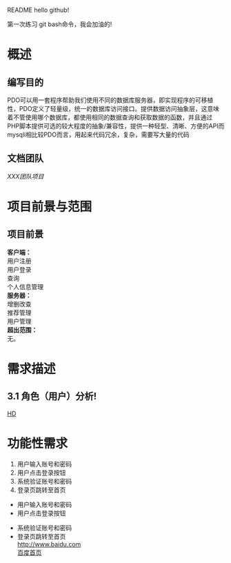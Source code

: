 README
hello github!

第一次练习 git bash命令，我会加油的!
# 概述
## 编写目的
PDO可以用一套程序帮助我们使用不同的数据库服务器，即实现程序的可移植性，PDO定义了轻量级，统一的数据库访问接口。提供数据访问抽象层，这意味着不管使用哪个数据库，都使用相同的数据查询和获取数据的函数，并且通过PHP脚本提供可选的较大程度的抽象/兼容性，提供一种轻型、清晰、方便的API而mysqli相比较PDO而言，用起来代码冗余，复杂，需要写大量的代码
## 文档团队
*XXX团队项目*
# 项目前景与范围
## 项目前景
**客户端：**  
用户注册  
用户登录  
查询  
个人信息管理  
**服务器：**  
增删改查  
推荐管理  
用户管理  
**超出范围：**  
无。  
# 需求描述
## 3.1 角色（用户）分析!
[HD](http://image.tupian114.com/20120712/23580869.jpg)
# 功能性需求
1. 用户输入账号和密码
2. 用户点击登录按钮
3. 系统验证账号和密码
4. 登录页跳转至首页
- 用户输入账号和密码
- 用户点击登录按钮
+ 系统验证账号和密码
+ 登录页跳转至首页  
<http://www.baidu.com>  
[百度首页](http://www.baidu.com)
